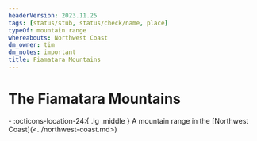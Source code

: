 ```yaml
---
headerVersion: 2023.11.25
tags: [status/stub, status/check/name, place]
typeOf: mountain range
whereabouts: Northwest Coast
dm_owner: tim
dm_notes: important
title: Fiamatara Mountains
---
```

# The Fiamatara Mountains
<div class="grid cards ext-narrow-margin ext-one-column" markdown>
-    :octicons-location-24:{ .lg .middle } A mountain range in the [Northwest Coast](<../northwest-coast.md>)  
</div>






